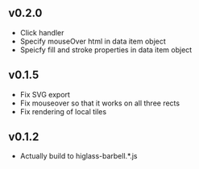 ## v0.2.0

- Click handler
- Specify mouseOver html in data item object
- Speicfy fill and stroke properties in data item object 

## v0.1.5

- Fix SVG export
- Fix mouseover so that it works on all three rects
- Fix rendering of local tiles

## v0.1.2

- Actually build to higlass-barbell.\*.js
